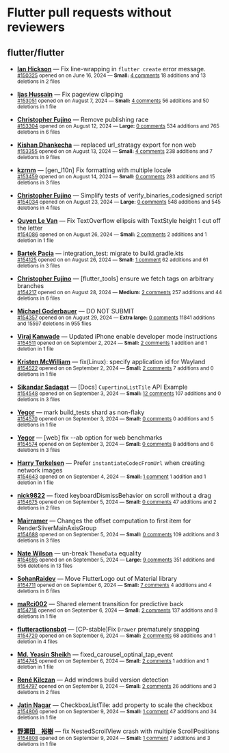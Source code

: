 # Flutter pull requests without reviewers

## flutter/flutter

* **[Ian Hickson](https://github.com/Hixie)** &mdash; Fix line-wrapping in `flutter create` error message.<br />
  <sub>[#150325](https://github.com/flutter/flutter/pull/150325) opened on on June 16, 2024 &mdash; **Small:** [4 comments](https://github.com/flutter/flutter/pull/150325) 18 additions and 13 deletions in 2 files</sub><br />

* **[Ijas Hussain](https://github.com/ijashuzain)** &mdash; Fix pageview clipping<br />
  <sub>[#153051](https://github.com/flutter/flutter/pull/153051) opened on on August 7, 2024 &mdash; **Small:** [4 comments](https://github.com/flutter/flutter/pull/153051) 56 additions and 50 deletions in 1 file</sub><br />

* **[Christopher Fujino](https://github.com/christopherfujino)** &mdash; Remove publishing race<br />
  <sub>[#153304](https://github.com/flutter/flutter/pull/153304) opened on on August 12, 2024 &mdash; **Large:** [0 comments](https://github.com/flutter/flutter/pull/153304) 534 additions and 765 deletions in 6 files</sub><br />

* **[Kishan Dhankecha](https://github.com/kishan-dhankecha)** &mdash; replaced url_stratagy export for non web<br />
  <sub>[#153355](https://github.com/flutter/flutter/pull/153355) opened on on August 13, 2024 &mdash; **Small:** [4 comments](https://github.com/flutter/flutter/pull/153355) 238 additions and 7 deletions in 9 files</sub><br />

* **[kzrnm](https://github.com/kzrnm)** &mdash; [gen_l10n] Fix formatting with multiple locale<br />
  <sub>[#153459](https://github.com/flutter/flutter/pull/153459) opened on on August 14, 2024 &mdash; **Small:** [0 comments](https://github.com/flutter/flutter/pull/153459) 283 additions and 15 deletions in 3 files</sub><br />

* **[Christopher Fujino](https://github.com/christopherfujino)** &mdash; Simplify tests of verify_binaries_codesigned script<br />
  <sub>[#154034](https://github.com/flutter/flutter/pull/154034) opened on on August 23, 2024 &mdash; **Large:** [0 comments](https://github.com/flutter/flutter/pull/154034) 548 additions and 545 deletions in 4 files</sub><br />

* **[Quyen Le Van](https://github.com/quyenvsp)** &mdash; Fix TextOverflow ellipsis with TextStyle height 1 cut off the letter<br />
  <sub>[#154086](https://github.com/flutter/flutter/pull/154086) opened on on August 26, 2024 &mdash; **Small:** [2 comments](https://github.com/flutter/flutter/pull/154086) 2 additions and 1 deletion in 1 file</sub><br />

* **[Bartek Pacia](https://github.com/bartekpacia)** &mdash; integration_test: migrate to build.gradle.kts<br />
  <sub>[#154125](https://github.com/flutter/flutter/pull/154125) opened on on August 26, 2024 &mdash; **Small:** [1 comment](https://github.com/flutter/flutter/pull/154125) 62 additions and 61 deletions in 3 files</sub><br />

* **[Christopher Fujino](https://github.com/christopherfujino)** &mdash; [flutter_tools] ensure we fetch tags on arbitrary branches<br />
  <sub>[#154217](https://github.com/flutter/flutter/pull/154217) opened on on August 28, 2024 &mdash; **Medium:** [2 comments](https://github.com/flutter/flutter/pull/154217) 257 additions and 44 deletions in 6 files</sub><br />

* **[Michael Goderbauer](https://github.com/goderbauer)** &mdash; DO NOT SUBMIT<br />
  <sub>[#154357](https://github.com/flutter/flutter/pull/154357) opened on on August 29, 2024 &mdash; **Extra large:** [0 comments](https://github.com/flutter/flutter/pull/154357) 11841 additions and 15597 deletions in 955 files</sub><br />

* **[Viraj Kanwade](https://github.com/virajkanwade)** &mdash; Updated iPhone enable developer mode instructions<br />
  <sub>[#154511](https://github.com/flutter/flutter/pull/154511) opened on on September 2, 2024 &mdash; **Small:** [2 comments](https://github.com/flutter/flutter/pull/154511) 1 addition and 1 deletion in 1 file</sub><br />

* **[Kristen McWilliam](https://github.com/Merrit)** &mdash; fix(Linux): specify application id for Wayland<br />
  <sub>[#154522](https://github.com/flutter/flutter/pull/154522) opened on on September 2, 2024 &mdash; **Small:** [2 comments](https://github.com/flutter/flutter/pull/154522) 7 additions and 0 deletions in 1 file</sub><br />

* **[Sikandar Sadaqat](https://github.com/Sikandar4747)** &mdash; [Docs] `CupertinoListTile` API Example<br />
  <sub>[#154548](https://github.com/flutter/flutter/pull/154548) opened on on September 3, 2024 &mdash; **Small:** [12 comments](https://github.com/flutter/flutter/pull/154548) 107 additions and 0 deletions in 3 files</sub><br />

* **[Yegor](https://github.com/yjbanov)** &mdash; mark build_tests shard as non-flaky<br />
  <sub>[#154570](https://github.com/flutter/flutter/pull/154570) opened on on September 3, 2024 &mdash; **Small:** [0 comments](https://github.com/flutter/flutter/pull/154570) 0 additions and 5 deletions in 1 file</sub><br />

* **[Yegor](https://github.com/yjbanov)** &mdash; [web] fix --ab option for web benchmarks<br />
  <sub>[#154574](https://github.com/flutter/flutter/pull/154574) opened on on September 3, 2024 &mdash; **Small:** [0 comments](https://github.com/flutter/flutter/pull/154574) 8 additions and 6 deletions in 3 files</sub><br />

* **[Harry Terkelsen](https://github.com/harryterkelsen)** &mdash; Prefer `instantiateCodecFromUrl` when creating network images<br />
  <sub>[#154643](https://github.com/flutter/flutter/pull/154643) opened on on September 4, 2024 &mdash; **Small:** [1 comment](https://github.com/flutter/flutter/pull/154643) 1 addition and 1 deletion in 1 file</sub><br />

* **[nick9822](https://github.com/nick9822)** &mdash; fixed keyboardDismissBehavior on scroll without a drag<br />
  <sub>[#154675](https://github.com/flutter/flutter/pull/154675) opened on on September 5, 2024 &mdash; **Small:** [0 comments](https://github.com/flutter/flutter/pull/154675) 47 additions and 2 deletions in 2 files</sub><br />

* **[Mairramer](https://github.com/Mairramer)** &mdash; Changes the offset computation to first item for RenderSliverMainAxisGroup<br />
  <sub>[#154688](https://github.com/flutter/flutter/pull/154688) opened on on September 5, 2024 &mdash; **Small:** [0 comments](https://github.com/flutter/flutter/pull/154688) 109 additions and 3 deletions in 3 files</sub><br />

* **[Nate Wilson](https://github.com/nate-thegrate)** &mdash; un-break `ThemeData` equality<br />
  <sub>[#154695](https://github.com/flutter/flutter/pull/154695) opened on on September 5, 2024 &mdash; **Large:** [9 comments](https://github.com/flutter/flutter/pull/154695) 351 additions and 556 deletions in 13 files</sub><br />

* **[SohanRaidev](https://github.com/SohanRaidev)** &mdash; Move FlutterLogo out of Material library<br />
  <sub>[#154711](https://github.com/flutter/flutter/pull/154711) opened on on September 6, 2024 &mdash; **Small:** [7 comments](https://github.com/flutter/flutter/pull/154711) 4 additions and 4 deletions in 6 files</sub><br />

* **[maRci002](https://github.com/maRci002)** &mdash; Shared element transition for predictive back<br />
  <sub>[#154718](https://github.com/flutter/flutter/pull/154718) opened on on September 6, 2024 &mdash; **Small:** [2 comments](https://github.com/flutter/flutter/pull/154718) 137 additions and 8 deletions in 1 file</sub><br />

* **[flutteractionsbot](https://github.com/flutteractionsbot)** &mdash; [CP-stable]Fix `Drawer` prematurely snapping<br />
  <sub>[#154720](https://github.com/flutter/flutter/pull/154720) opened on on September 6, 2024 &mdash; **Small:** [2 comments](https://github.com/flutter/flutter/pull/154720) 68 additions and 1 deletion in 4 files</sub><br />

* **[Md. Yeasin Sheikh](https://github.com/yeasin50)** &mdash; fixed_carousel_optinal_tap_event<br />
  <sub>[#154745](https://github.com/flutter/flutter/pull/154745) opened on on September 6, 2024 &mdash; **Small:** [2 comments](https://github.com/flutter/flutter/pull/154745) 1 addition and 1 deletion in 1 file</sub><br />

* **[René Kilczan](https://github.com/rekire)** &mdash; Add windows build version detection<br />
  <sub>[#154797](https://github.com/flutter/flutter/pull/154797) opened on on September 8, 2024 &mdash; **Small:** [2 comments](https://github.com/flutter/flutter/pull/154797) 26 additions and 3 deletions in 2 files</sub><br />

* **[Jatin Nagar](https://github.com/itsjatinnagar)** &mdash; CheckboxListTile: add property to scale the checkbox<br />
  <sub>[#154806](https://github.com/flutter/flutter/pull/154806) opened on on September 9, 2024 &mdash; **Small:** [1 comment](https://github.com/flutter/flutter/pull/154806) 47 additions and 34 deletions in 1 file</sub><br />

* **[野瀬田　裕樹](https://github.com/yuukiw00w)** &mdash; fix NestedScrollView crash with multiple ScrollPositions<br />
  <sub>[#154808](https://github.com/flutter/flutter/pull/154808) opened on on September 9, 2024 &mdash; **Small:** [1 comment](https://github.com/flutter/flutter/pull/154808) 7 additions and 3 deletions in 1 file</sub><br />

